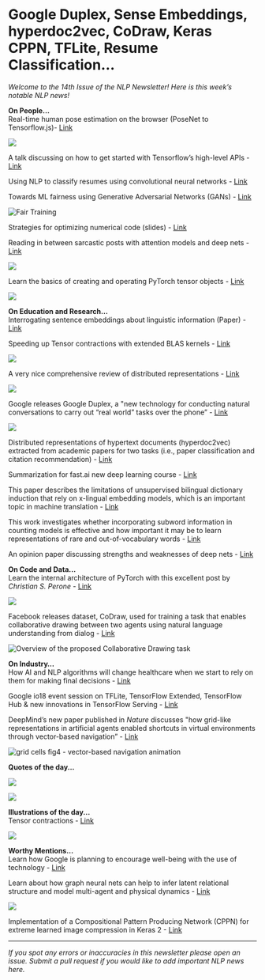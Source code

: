# Google Duplex, Sense Embeddings, hyperdoc2vec, CoDraw, Keras CPPN, TFLite, Resume Classification… 
*Welcome to the 14th Issue of the NLP Newsletter! Here is this week’s notable NLP news!*

**On People…**  
Real-time human pose estimation on the browser (PoseNet to Tensorflow.js)- [Link](https://medium.com/tensorflow/real-time-human-pose-estimation-in-the-browser-with-tensorflow-js-7dd0bc881cd5)

![](https://cdn-images-1.medium.com/max/600/1*Gsx7MLBj2LKiaDsab0iNjg.gif)


A talk discussing on how to get started with Tensorflow’s high-level APIs - [Link](https://www.youtube.com/watch?v=tjsHSIG8I08)

Using NLP to classify resumes using convolutional neural networks - [Link](https://www.youtube.com/watch?v=p3SKx5C04qg&feature=youtu.be&a=)

Towards ML fairness using Generative Adversarial Networks (GANs) - [Link](https://blog.godatadriven.com/fairness-in-ml)

![Fair Training](https://blog.godatadriven.com/images/fairness-in-ml/training.gif)


Strategies for optimizing numerical code (slides) - [Link](https://speakerdeck.com/jakevdp/seven-strategies-for-optimizing-numerical-code)

Reading in between sarcastic posts with attention models and deep nets - [Link](https://arxiv.org/abs/1805.02856)

![](https://d2mxuefqeaa7sj.cloudfront.net/s_DA5EF179BB894D642FAA16FEC8E6D42B6FE3858A5339A47E8717DEB02C103692_1526296228203_file.png)


Learn the basics of creating and operating PyTorch tensor objects - [Link](https://www.kdnuggets.com/2018/05/pytorch-tensor-basics.html)

![](https://www.kdnuggets.com/wp-content/uploads/tensor-examples.jpg)


**On Education and Research…**  
Interrogating sentence embeddings about linguistic information (Paper) - [Link](https://arxiv.org/abs/1805.01070)

Speeding up Tensor contractions with extended BLAS kernels - [Link](http://tensorlab.cms.caltech.edu/users/anima/slides/Yang-siam-ala18.pdf)

![](https://d2mxuefqeaa7sj.cloudfront.net/s_DA5EF179BB894D642FAA16FEC8E6D42B6FE3858A5339A47E8717DEB02C103692_1526292207415_file.png)



A very nice comprehensive review of distributed representations - [Link](https://arxiv.org/abs/1805.04032)

![](https://d2mxuefqeaa7sj.cloudfront.net/s_DA5EF179BB894D642FAA16FEC8E6D42B6FE3858A5339A47E8717DEB02C103692_1526295012423_file.png)



Google releases Google Duplex,  a "new technology for conducting natural conversations to carry out “real world” tasks over the phone” - [Link](https://ai.googleblog.com/2018/05/duplex-ai-system-for-natural-conversation.html)

![](https://storage.googleapis.com/io-2018.appspot.com/v1/hashtag.gif)



Distributed representations of hypertext documents (hyperdoc2vec) extracted from academic papers for two tasks (i.e., paper classification and citation recommendation) - [Link](https://arxiv.org/abs/1805.03793)

Summarization for fast.ai new deep learning course - [Link](https://medium.com/@hiromi_suenaga/deep-learning-2-part-2-lesson-8-5ae195c49493)

This paper describes the limitations of unsupervised bilingual dictionary induction that rely on x-lingual embedding models, which is an important topic in machine translation - [Link](https://arxiv.org/abs/1805.03620)

This work investigates whether incorporating subword information in counting models is effective and how important it may be to learn representations of rare and out-of-vocabulary words - [Link](https://arxiv.org/abs/1805.03710) 

An opinion paper discussing strengths and weaknesses of deep nets - [Link](https://arxiv.org/abs/1805.04025)


**On Code and Data...**  
Learn the internal architecture of PyTorch with this excellent post by *Christian S. Perone -* [Link](http://blog.christianperone.com/2018/03/pytorch-internal-architecture-tour/)

![](http://blog.christianperone.com/wp-content/uploads/2018/03/pytorch_variable-1-700x253.png)


Facebook releases dataset, CoDraw, used for training a task that enables collaborative drawing between two agents using natural language understanding from dialog - [Link](https://github.com/facebookresearch/CoDraw)

![Overview of the proposed Collaborative Drawing task](https://github.com/facebookresearch/CoDraw/raw/master/imgs/codraw_schema.png)



**On Industry…**  
How AI and NLP algorithms will change healthcare when we start to rely on them for making final decisions - [Link](https://hbr.org/2018/05/how-health-care-changes-when-algorithms-start-making-diagnoses?utm_medium=social&utm_campaign=hbr&utm_source=twitter)

Google io18 event session on TFLite, TensorFlow Extended, TensorFlow Hub & new innovations in TensorFlow Serving - [Link](https://events.google.com/io/)

DeepMind’s new paper published in *Nature* discusses "how grid-like representations in artificial agents enabled shortcuts in virtual environments through vector-based navigation” - [Link](https://deepmind.com/blog/grid-cells/)

![grid cells fig4 - vector-based navigation animation](https://storage.googleapis.com/deepmind-live-cms/documents/Vector-based%2520navigation%2520animation.gif)



**Quotes of the day...**  

![](https://d2mxuefqeaa7sj.cloudfront.net/s_DA5EF179BB894D642FAA16FEC8E6D42B6FE3858A5339A47E8717DEB02C103692_1526296438101_file.png)

![](https://d2mxuefqeaa7sj.cloudfront.net/s_DA5EF179BB894D642FAA16FEC8E6D42B6FE3858A5339A47E8717DEB02C103692_1526295157761_file.png)



**Illustrations of the day...**  
Tensor contractions - [Link](http://tensorlab.cms.caltech.edu/users/anima/slides/Yang-siam-ala18.pdf)

![](https://d2mxuefqeaa7sj.cloudfront.net/s_DA5EF179BB894D642FAA16FEC8E6D42B6FE3858A5339A47E8717DEB02C103692_1526292292084_file.png)



**Worthy Mentions…**  
Learn how Google is planning to encourage well-being with the use of technology - [Link](https://wellbeing.google/)

Learn about how graph neural nets can help to infer latent relational structure and model multi-agent and physical dynamics - [Link](https://arxiv.org/abs/1802.04687)


![](https://d2mxuefqeaa7sj.cloudfront.net/s_DA5EF179BB894D642FAA16FEC8E6D42B6FE3858A5339A47E8717DEB02C103692_1526294798759_file.png)


Implementation of a Compositional Pattern Producing Network (CPPN) for extreme learned image compression in Keras 2 - [Link](https://github.com/wottpal/cppn-keras/tree/master)


----------

*If you spot any errors or inaccuracies in this newsletter please open an issue.*
*Submit a pull request if you would like to add important NLP news here.*

